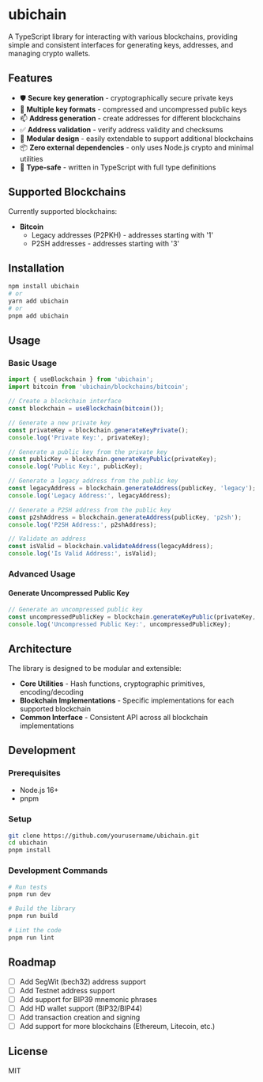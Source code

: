 # ubichain

A TypeScript library for interacting with various blockchains, providing simple and consistent interfaces for generating keys, addresses, and managing crypto wallets.

## Features

- 🛡️ **Secure key generation** - cryptographically secure private keys
- 🔑 **Multiple key formats** - compressed and uncompressed public keys
- 📫 **Address generation** - create addresses for different blockchains
- ✅ **Address validation** - verify address validity and checksums
- 🧩 **Modular design** - easily extendable to support additional blockchains
- 📦 **Zero external dependencies** - only uses Node.js crypto and minimal utilities
- 📐 **Type-safe** - written in TypeScript with full type definitions

## Supported Blockchains

Currently supported blockchains:

- **Bitcoin**
  - Legacy addresses (P2PKH) - addresses starting with '1'
  - P2SH addresses - addresses starting with '3' 

## Installation

```bash
npm install ubichain
# or
yarn add ubichain
# or
pnpm add ubichain
```

## Usage

### Basic Usage

```typescript
import { useBlockchain } from 'ubichain';
import bitcoin from 'ubichain/blockchains/bitcoin';

// Create a blockchain interface
const blockchain = useBlockchain(bitcoin());

// Generate a new private key
const privateKey = blockchain.generateKeyPrivate();
console.log('Private Key:', privateKey);

// Generate a public key from the private key
const publicKey = blockchain.generateKeyPublic(privateKey);
console.log('Public Key:', publicKey);

// Generate a legacy address from the public key
const legacyAddress = blockchain.generateAddress(publicKey, 'legacy');
console.log('Legacy Address:', legacyAddress);

// Generate a P2SH address from the public key
const p2shAddress = blockchain.generateAddress(publicKey, 'p2sh');
console.log('P2SH Address:', p2shAddress);

// Validate an address
const isValid = blockchain.validateAddress(legacyAddress);
console.log('Is Valid Address:', isValid);
```

### Advanced Usage

#### Generate Uncompressed Public Key

```typescript
// Generate an uncompressed public key
const uncompressedPublicKey = blockchain.generateKeyPublic(privateKey, { compressed: false });
console.log('Uncompressed Public Key:', uncompressedPublicKey);
```

## Architecture

The library is designed to be modular and extensible:

- **Core Utilities** - Hash functions, cryptographic primitives, encoding/decoding
- **Blockchain Implementations** - Specific implementations for each supported blockchain
- **Common Interface** - Consistent API across all blockchain implementations

## Development

### Prerequisites

- Node.js 16+
- pnpm

### Setup

```bash
git clone https://github.com/yourusername/ubichain.git
cd ubichain
pnpm install
```

### Development Commands

```bash
# Run tests
pnpm run dev

# Build the library
pnpm run build

# Lint the code
pnpm run lint
```

## Roadmap

- [ ] Add SegWit (bech32) address support
- [ ] Add Testnet address support
- [ ] Add support for BIP39 mnemonic phrases
- [ ] Add HD wallet support (BIP32/BIP44)
- [ ] Add transaction creation and signing
- [ ] Add support for more blockchains (Ethereum, Litecoin, etc.)

## License

MIT